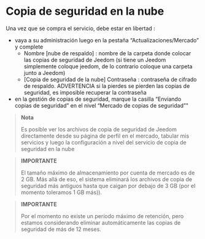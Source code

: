 # Copia de seguridad en la nube

Una vez que se compra el servicio, debe estar en libertad : 

- vaya a su administración luego en la pestaña “Actualizaciones/Mercado” y complete
  - Nombre [nube de respaldo] : nombre de la carpeta donde colocar las copias de seguridad de Jeedom (si tiene un Jeedom simplemente coloque jeedom, de lo contrario coloque una carpeta junto a Jeedom)
  - [Copia de seguridad de la nube] Contraseña : contraseña de cifrado de respaldo. ADVERTENCIA si la pierdes se pierden las copias de seguridad, es imposible recuperar la contraseña
- en la gestión de copias de seguridad, marque la casilla “Enviando copias de seguridad” en el nivel “Mercado de copias de seguridad”"

>**Nota**
>
>Es posible ver los archivos de copia de seguridad de Jeedom directamente desde su página de perfil en el mercado, tabular mis servicios y luego la configuración a nivel del servicio de copia de seguridad en la nube

>**IMPORTANTE**
>
>El tamaño máximo de almacenamiento por cuenta de mercado es de 2 GB. Más allá de eso, el sistema eliminará los archivos de copia de seguridad más antiguos hasta que caigan por debajo de 3 GB (por el momento toleramos 1 GB más)).

>**IMPORTANTE**
>
>Por el momento no existe un período máximo de retención, pero estamos considerando eliminar automáticamente las copias de seguridad de más de 12 meses.
